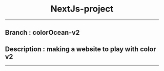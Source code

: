 <h1 align="center">NextJs-project</h1>
<hr />

## Branch : colorOcean-v2

## Description : making a website to play with color v2

<hr />
